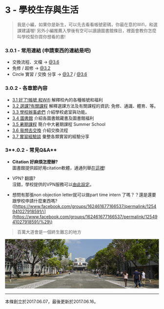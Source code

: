 # 3 - 學校生存與生活

> 我是小編，如果你是新生，可以先去看看帳號密碼，你最在意的Wifi，和選課建議喔! 另外小編推薦入學後有空可以讀讀圖書館條目，裡面會教你怎麼叫學校幫你買你想看的書!

### 3.0.1 - 常用連結 \(申請東西的連結是吧\)

* 交換流程、文檔   →   [@3.6](/3-6-wo-xiang-qu-jiao-huan.md) 
* 免修 / 超修   →   [@3.2](/32-xuan-8ab23f.md)
* Circle 實習 / 交換 分享   →   [@3.7](/3-7-shi-xi-jing-yan-tan.md) / [@3.6 ](/3-6-wo-xiang-qu-jiao-huan.md)

### **3.0.2 - 各章節內容**

* [3.1 好了!帳號 和Wifi](/31-hao-4e8621-zhang-hao-he-wifi.md) 解釋校內的各種帳號和福利
* [3.2 選課?有關課程](/32-xuan-8ab23f.md) 解釋選課方法及有關課程的資訊: 免修、通識、體育、等。
* [3.3 學校辦事處們](/33-xue-xiao-ban-shi-chu-men.md) 介紹學校處室與功能。
* [3.4 圖書館](/3-4-tu-shu-guan.md) 介紹各圖書館藏書及圖書館福利
* [3.5 暑期課程](/3-5-shu-qi-ke-cheng.md) 簡介中大暑期課程 Summer School
* [3.6 我想去交換](/3-6-wo-xiang-qu-jiao-huan.md) 介紹交換流程
* [3.7 實習經驗談](/3-7-shi-xi-jing-yan-tan.md) 彙整各類實習的經驗分享

### 3**.0.2 - 常見Q&A**

* **Citation 好麻煩怎麼辦?**  
  圖書館提供超好用citation軟體，通通列舉[在這裡](http://www.lib.cuhk.edu.hk/en/research/citation/tool/refworks)!

* VPN? 翻牆?  
  沒錯，學校提供的VPN服務可以[由此設定](https://www.cuhk.edu.hk/itsc/chinese/network/vpn/)。

* 想問有那張non objection letter就可以做part time intern 了嗎？？還是還要跟學校申請什麼東西嗎? \([https://www.facebook.com/groups/162461677166537/permalink/1254941027918591/\](https://www.facebook.com/groups/162461677166537/permalink/1254941027918591/%29\)

> 百萬大道會是一個終生難忘的地方

![](/assets/hk2.jpg)

---

本條創立於2017.06.07，最後更新於2017.06.16。


